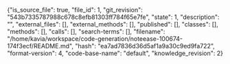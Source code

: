 {"is_source_file": true, "file_id": 1, "git_revision": "543b7335787988c678c8efb81303ff784f65e7fe", "state": 1, "description": "", "external_files": [], "external_methods": [], "published": [], "classes": [], "methods": [], "calls": [], "search-terms": [], "filename": "/home/kavia/workspace/code-generation/noteease-100674-174f3ecf/README.md", "hash": "ea7ad7836d36d5af1a9a30c9ed9fa722", "format-version": 4, "code-base-name": "default", "knowledge_revision": 2}